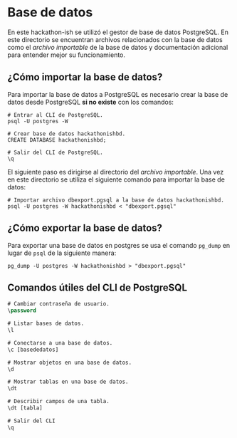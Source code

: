 # Base de datos
En este hackathon-ish se utilizó el gestor de base de datos PostgreSQL. En este directorio se encuentran archivos relacionados con la base de datos como el *archivo importable* de la base de datos y documentación adicional para entender mejor su funcionamiento.

## ¿Cómo importar la base de datos?
Para importar la base de datos a PostgreSQL es necesario crear la base de datos desde PostgreSQL **si no existe** con los comandos:
```shell
# Entrar al CLI de PostgreSQL.
psql -U postgres -W

# Crear base de datos hackathonishbd.
CREATE DATABASE hackathonishbd;

# Salir del CLI de PostgreSQL.
\q
```

El siguiente paso es dirigirse al directorio del *archivo importable*. Una vez en este directorio se utiliza el siguiente comando para importar la base de datos:
```shell
# Importar archivo dbexport.pgsql a la base de datos hackathonishbd.
psql -U postgres -W hackathonishbd < "dbexport.pgsql"
```

## ¿Cómo exportar la base de datos?
Para exportar una base de datos en postgres se usa el comando `pg_dump` en lugar de `psql` de la siguiente manera: 
```shell
pg_dump -U postgres -W hackathonishbd > "dbexport.pgsql"
```

## Comandos útiles del CLI de PostgreSQL
```SQL
# Cambiar contraseña de usuario.
\password

# Listar bases de datos.
\l

# Conectarse a una base de datos.
\c [basededatos]

# Mostrar objetos en una base de datos.
\d

# Mostrar tablas en una base de datos.
\dt

# Describir campos de una tabla.
\dt [tabla]

# Salir del CLI
\q
```
